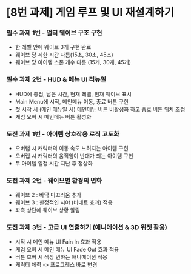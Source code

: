 # [8번 과제] 게임 루프 및 UI 재설계하기

### 필수 과제 1번 - 멀티 웨이브 구조 구현
- 한 레벨 안에 웨이브 3개 구현 완료
- 웨이브 당 제한 시간 다름(15초, 30초, 45초)
- 웨이브 당 아이템 스폰 개수 다름 (15개, 30개, 45개)

### 필수 과제 2번 - HUD & 메뉴 UI 리뉴얼
- HUD에 총점, 남은 시간, 현재 레벨, 현재 웨이브 표시
- Main Menu에 시작, 메인메뉴 이동, 종료 버튼 구현
- 첫 시작 시 (메인 메뉴일 시) 메인메뉴 버튼 비활성화 하고 종료 버튼 위치 조정
- 게임 오버 시 메인메뉴 버튼 활성화

### 도전 과제 1번 - 아이템 상호작용 로직 고도화
- 오버랩 시 캐릭터의 이동 속도 느려지는 아이템 구현
- 오버랩 시 캐릭터의 움직임이 반대가 되는 아이템 구현
- 두 아이템 일정 시간 지난 후 정상화

### 도전 과제 2번 - 웨이브별 환경의 변화
- 웨이브 2 : 바닥 미끄러움 추가
- 웨이브 3 : 한정적인 시야 (비네트 효과) 적용
- 좌측 상단에 웨이브 상황 알림

### 도전 과제 3번 - 고급 UI 연출하기 (애니메이션 & 3D 위젯 활용)
- 시작 시 메인 메뉴 UI Fain In 효과 적용
- 게임 오버 시 메인 메뉴 UI Fade Out 효과 적용
- 버튼 호버 시 색상 변하는 애니메이션 적용
- 캐릭터 체력 -> 프로그레스 바로 변경

